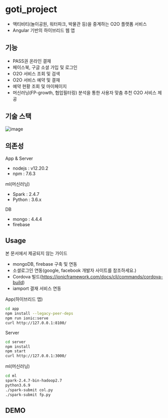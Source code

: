 # goti_project
- 액티비티(놀이공원, 워터파크, 박물관 등)을 중계하는 O2O 플랫폼 서비스
- Angular 기반의 하이브리드 웹 앱

## 기능
- PASS권 온라인 결재
- 페이스북, 구글 소셜 가입 및 로그인
- O2O 서비스 조회 및 검색
- O2O 서비스 예약 및 결재
- 예약 현황 조회 및 마이페이지
- 머신러닝(FP-growth, 협업필터링) 분석을 통한 사용자 맞춤 추천 O2O 서비스 제공

## 기술 스택
![image](https://user-images.githubusercontent.com/28975774/112632465-80535a80-8e7b-11eb-864f-787b902b5048.png)

## 의존성
App & Server
- nodejs : v12.20.2
- npm : 7.6.3

ml(머신러닝)
- Spark : 2.4.7
- Python : 3.6.x

DB
- mongo : 4.4.4
- firebase

## Usage
본 문서에서 제공되지 않는 가이드
- mongoDB, firebase 구축 및 연동
- 소셜로그인 연동(google, facebook 개발자 사이트를 참조하세요.)
- Cordova 빌드(https://ionicframework.com/docs/cli/commands/cordova-build)
- iamport 결재 서비스 연동

App(하이브리드 앱)
```sh
cd app
npm install --legacy-peer-deps
npm run ionic:serve
curl http://127.0.0.1:8100/
```

Server
```sh
cd server
npm install
npm start
curl http://127.0.0.1:3000/
```

ml(머신러닝)
```sh
cd ml
spark-2.4.7-bin-hadoop2.7
python3.6.9
./spark-submit col.py
./spark-submit fp.py
```

## DEMO

